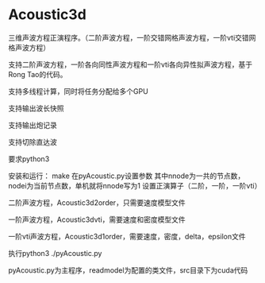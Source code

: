 # Acoustic3d
三维声波方程正演程序。（二阶声波方程，一阶交错网格声波方程，一阶vti交错网格声波方程）

支持二阶声波方程，一阶各向同性声波方程和一阶vti各向异性拟声波方程，基于Rong Tao的代码。

支持多线程计算，同时将任务分配给多个GPU

支持输出波长快照

支持输出炮记录

支持切除直达波

要求python3

安装和运行：
make
在pyAcoustic.py设置参数
其中nnode为一共的节点数，nodei为当前节点数，单机就将nnode写为1
设置正演算子（二阶，一阶，一阶vti）

二阶声波方程，Acoustic3d2order，只需要速度模型文件

一阶声波方程，Acoustic3dvti，需要速度和密度模型文件

一阶vti声波方程，Acoustic3d1order，需要速度，密度，delta，epsilon文件

执行python3 ./pyAcoustic.py

pyAcoustic.py为主程序，readmodel为配置的类文件，src目录下为cuda代码

